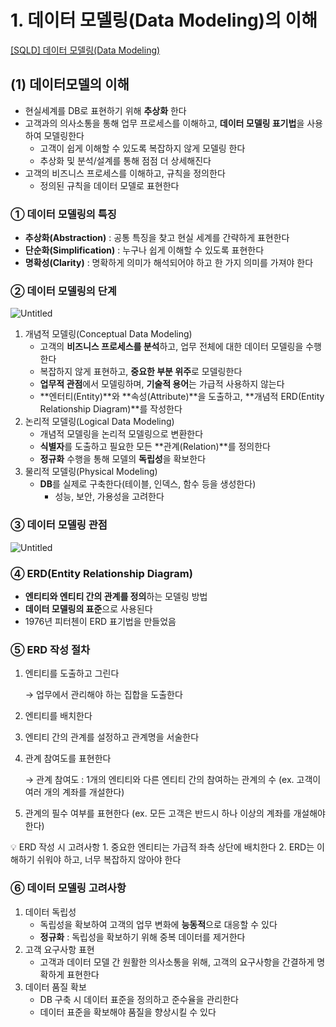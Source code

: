 # 1. 데이터 모델링(Data Modeling)의 이해

[[SQLD] 데이터 모델링(Data Modeling)](https://starrykss.tistory.com/1612)

## (1) 데이터모델의 이해

- 현실세계를 DB로 표현하기 위해 **추상화** 한다
- 고객과의 의사소통을 통해 업무 프로세스를 이해하고, **데이터 모델링 표기법**을 사용하여 모델링한다
    - 고객이 쉽게 이해할 수 있도록 복잡하지 않게 모델링 한다
    - 추상화 및 분석/설계를 통해 점점 더 상세해진다
- 고객의 비즈니스 프로세스를 이해하고, 규칙을 정의한다
    - 정의된 규칙을 데이터 모델로 표현한다

### ① 데이터 모델링의 특징

- **추상화(Abstraction)** : 공통 특징을 찾고 현실 세계를 간략하게 표현한다
- **단순화(Simplification)** : 누구나 쉽게 이해할 수 있도록 표현한다
- **명확성(Clarity)** : 명확하게 의미가 해석되어야 하고 한 가지 의미를 가져야 한다

### ② 데이터 모델링의 단계

![Untitled](https://prod-files-secure.s3.us-west-2.amazonaws.com/71038378-9840-4fca-a3e2-589b51c4bfb7/180e8cb0-f4bd-496a-9173-763614a5fc50/Untitled.png)

1. 개념적 모델링(Conceptual Data Modeling)
    - 고객의 **비즈니스 프로세스를 분석**하고, 업무 전체에 대한 데이터 모델링을 수행한다
    - 복잡하지 않게 표현하고, **중요한 부분 위주**로 모델링한다
    - **업무적 관점**에서 모델링하며, **기술적 용어**는 가급적 사용하지 않는다
    - **엔터티(Entity)**와 **속성(Attribute)**을 도출하고, **개념적 ERD(Entity Relationship Diagram)**를 작성한다
2. 논리적 모델링(Logical Data Modeling)
    - 개념적 모델링을 논리적 모델링으로 변환한다
    - **식별자**를 도출하고 필요한 모든 **관계(Relation)**를 정의한다
    - **정규화** 수행을 통해 모델의 **독립성**을 확보한다
3. 물리적 모델링(Physical Modeling)
    - **DB**를 실제로 구축한다(테이블, 인덱스, 함수 등을 생성한다)
        - 성능, 보안, 가용성을 고려한다

### ③ 데이터 모델링 관점

![Untitled](https://prod-files-secure.s3.us-west-2.amazonaws.com/71038378-9840-4fca-a3e2-589b51c4bfb7/ad2c5a2a-383a-4b9a-9078-de2afc4de187/Untitled.png)

### ④ ERD(Entity Relationship Diagram)

- **엔티티와 엔티티 간의 관계를 정의**하는 모델링 방법
- **데이터 모델링의 표준**으로 사용된다
- 1976년 피터첸이 ERD 표기법을 만들었음

### ⑤ ERD 작성 절차

1. 엔티티를 도출하고 그린다
    
    → 업무에서 관리해야 하는 집합을 도출한다
    
2. 엔티티를 배치한다
3. 엔티티 간의 관계를 설정하고 관계명을 서술한다
4. 관계 참여도를 표현한다
    
    → 관계 참여도 : 1개의 엔티티와 다른 엔티티 간의 참여하는 관계의 수 (ex. 고객이 여러 개의 계좌를 개설한다)
    
5. 관계의 필수 여부를 표현한다 (ex. 모든 고객은 반드시 하나 이상의 계좌를 개설해야 한다)

<aside>
💡 ERD 작성 시 고려사항
1. 중요한 엔티티는 가급적 좌측 상단에 배치한다
2. ERD는 이해하기 쉬워야 하고, 너무 복잡하지 않아야 한다

</aside>

### ⑥ 데이터 모델링 고려사항

1. 데이터 독립성
    - 독립성을 확보하여 고객의 업무 변화에 **능동적**으로 대응할 수 있다
    - **정규화** : 독립성을 확보하기 위해 중복 데이터를 제거한다
2. 고객 요구사항 표현
    - 고객과 데이터 모델 간 원활한 의사소통을 위해, 고객의 요구사항을 간결하게 명확하게 표현한다
3. 데이터 품질 확보
    - DB 구축 시 데이터 표준을 정의하고 준수율을 관리한다
    - 데이터 표준을 확보해야 품질을 향상시킬 수 있다
